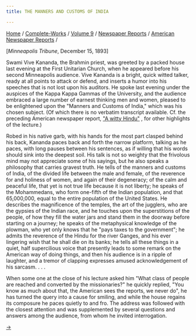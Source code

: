 ```yaml
---
title: THE MANNERS AND CUSTOMS OF INDIA

---
```



[Home](../../../../index.htm) /
[Complete-Works](../../../complete_works.htm) / [Volume
9](../../volume_9_contents.htm) / [Newspaper
Reports](../newspaper_reports_contents.htm) / [American Newspaper
Reports](american_newspaper_contents.htm) /



\[*Minneapolis Tribune*, December 15, 1893\]

Swami Vive Kananda, the Brahmin priest, was greeted by a packed house
last evening at the First Unitarian Church, when he appeared before his
second Minneapolis audience. Vive Kananda is a bright, quick witted
talker, ready at all points to attack or defend, and inserts a humor
into his speeches that is not lost upon his auditors. He spoke last
evening under the auspices of the Kappa Kappa Gammas of the University,
and the audience embraced a large number of earnest thinking men and
women, pleased to be enlightened upon the "Manners and Customs of
India," which was his chosen subject. (Of which there is no verbatim
transcript available. Cf. the preceding American newspaper report, ["A
witty Hindu"](13_minneapolis_journal_dec_15_1893.htm) , for other
highlights of the lecture.)

Robed in his native garb, with his hands for the most part clasped
behind his back, Kananda paces back and forth the narrow platform,
talking as he paces, with long pauses between his sentences, as if
willing that his words should sink into the deepest soil. His talk is
not so weighty that the frivolous mind may not appreciate some of his
sayings, but he also speaks a philosophy that carries gravest truth. He
tells of the manners and customs of India, of the divided life between
the male and female, of the reverence for and holiness of women, and
again of their degeneracy; of the calm and peaceful life, that yet is
not true life because it is not liberty; he speaks of the Mohammedans,
who form one-fifth of the Indian population, and that 65,000,000, equal
to the entire population of the United States. He describes the
magnificence of the temples, the art of the jugglers, who are the
gypsies of the Indian race, and he touches upon the superstitions of the
people, of how they fill the water jars and stand them in the doorway
before starting on a journey; he speaks of the metaphysical knowledge of
the plowman, who yet only knows that he "pays taxes to the government";
he admits the reverence of the Hindu for the river Ganges, and his ever
lingering wish that he shall die on its banks; he tells all these things
in a quiet, half supercilious voice that presently leads to some remark
on the American way of doing things, and then his audience is in a
ripple of laughter, and a tremor of clapping expresses amused
acknowledgement of his sarcasm. . . .

When some one at the close of his lecture asked him "What class of
people are reached and converted by the missionaries?" he quickly
replied, "You know as much about that, the American sees the reports, we
never do", he has turned the query into a cause for smiling, and while
the house regains its composure he paces quietly to and fro. The address
was followed with the closest attention and was supplemented by several
questions and answers among the audience, from whom he invited
interrogation.

[→](15_detroit_tribune_feb_18_1894.htm)


